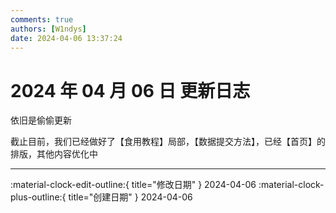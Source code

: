 ```yaml
---
comments: true
authors: [W1ndys]
date: 2024-04-06 13:37:24
---
```


# 2024 年 04 月 06 日 更新日志

依旧是偷偷更新

<!-- more -->

截止目前，我们已经做好了【食用教程】局部，【数据提交方法】，已经【首页】的排版，其他内容优化中

---

:material-clock-edit-outline:{ title="修改日期" } 2024-04-06
:material-clock-plus-outline:{ title="创建日期" } 2024-04-06
